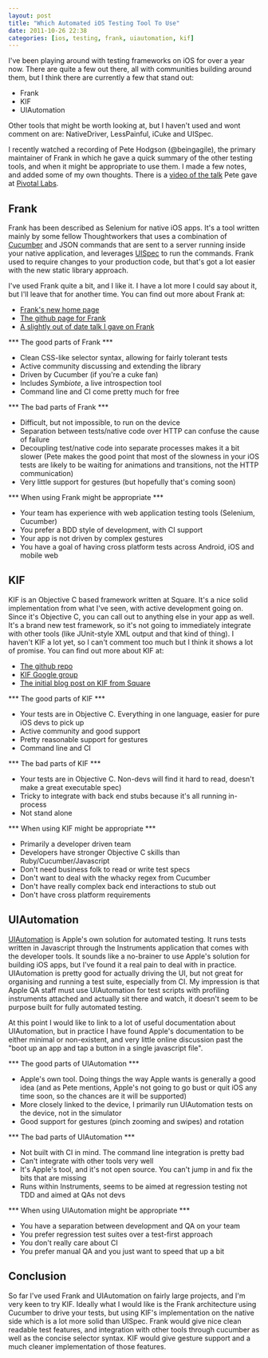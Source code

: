 ```yaml
---
layout: post
title: "Which Automated iOS Testing Tool To Use"
date: 2011-10-26 22:38
categories: [ios, testing, frank, uiautomation, kif]
---
```


I've been playing around with testing frameworks on iOS for over a year now. There are quite a few out there, all with communities building around them, but I think there are currently a few that stand out:

* Frank
* KIF
* UIAutomation

Other tools that might be worth looking at, but I haven't used and wont comment on are: NativeDriver, LessPainful, iCuke and UISpec.

I recently watched a recording of Pete Hodgson (@beingagile), the primary maintainer of Frank in which he gave a quick summary of the other testing tools, and when it might be appropriate to use them. I made a few notes, and added some of my own thoughts. There is a [video of the talk](http://pivotallabs.com/talks/147-frank-cucumber-tests-for-native-ios-apps) Pete gave at [Pivotal Labs](http://pivotallabs.com/).


Frank
-----

Frank has been described as Selenium for native iOS apps. It's a tool written mainly by some fellow Thoughtworkers that uses a combination of [Cucumber](http://cukes.info/) and JSON commands that are sent to a server running inside your native application, and leverages [UISpec](http://code.google.com/p/uispec/) to run the commands. Frank used to require changes to your production code, but that's got a lot easier with the new static library approach.

I've used Frank quite a bit, and I like it. I have a lot more I could say about it, but I'll leave that for another time. You can find out more about Frank at:

* [Frank's new home page](http://www.testingwithfrank.com)
* [The github page for Frank](https://github.com/moredip/Frank)
* [A slightly out of date talk I gave on Frank](/talks.html)

*** The good parts of Frank ***

* Clean CSS-like selector syntax, allowing for fairly tolerant tests
* Active community discussing and extending the library
* Driven by Cucumber (if you're a cuke fan)
* Includes *Symbiote*, a live introspection tool
* Command line and CI come pretty much for free

*** The bad parts of Frank ***

* Difficult, but not impossible, to run on the device
* Separation between tests/native code over HTTP can confuse the cause of failure
* Decoupling test/native code into separate processes makes it a bit slower (Pete makes the good point that most of the slowness in your iOS tests are likely to be waiting for animations and transitions, not the HTTP communication)
* Very little support for gestures (but hopefully that's coming soon)

*** When using Frank might be appropriate ***

* Your team has experience with web application testing tools (Selenium, Cucumber)
* You prefer a BDD style of development, with CI support
* Your app is not driven by complex gestures
* You have a goal of having cross platform tests across Android, iOS and mobile web


KIF
---

KIF is an Objective C based framework written at Square. It's a nice solid implementation from what I've seen, with active development going on. Since it's Objective C, you can call out to anything else in your app as well. It's a brand new test framework, so it's not going to immediately integrate with other tools (like JUnit-style XML output and that kind of thing). I haven't KIF a lot yet, so I can't comment too much but I think it shows a lot of promise. You can find out more about KIF at:

* [The github repo](https://github.com/square/KIF)
* [KIF Google group](https://groups.google.com/group/kif-framework)
* [The initial blog post on KIF from Square](http://corner.squareup.com/2011/07/ios-integration-testing.html)

*** The good parts of KIF ***

* Your tests are in Objective C. Everything in one language, easier for pure iOS devs to pick up
* Active community and good support
* Pretty reasonable support for gestures
* Command line and CI

*** The bad parts of KIF ***

* Your tests are in Objective C. Non-devs will find it hard to read, doesn't make a great executable spec)
* Tricky to integrate with back end stubs because it's all running in-process
* Not stand alone

*** When using KIF might be appropriate ***

* Primarily a developer driven team
* Developers have stronger Objective C skills than Ruby/Cucumber/Javascript
* Don't need business folk to read or write test specs
* Don't want to deal with the whacky regex from Cucumber
* Don't have really complex back end interactions to stub out
* Don't have cross platform requirements


UIAutomation
------------

[UIAutomation](http://developer.apple.com/library/ios/#documentation/DeveloperTools/Reference/UIAutomationRef/Introduction/Introduction.html) is Apple's own solution for automated testing. It runs tests written in Javascript through the Instruments application that comes with the developer tools. It sounds like a no-brainer to use Apple's solution for building iOS apps, but I've found it a real pain to deal with in practice. UIAutomation is pretty good for actually driving the UI, but not great for organising and running a test suite, especially from CI. My impression is that Apple QA staff must use UIAutomation for test scripts with profiling instruments attached and actually sit there and watch, it doesn't seem to be purpose built for fully automated testing.

At this point I would like to link to a lot of useful documentation about UIAutomation, but in practice I have found Apple's documentation to be either minimal or non-existent, and very little online discussion past the "boot up an app and tap a button in a single javascript file".

*** The good parts of UIAutomation ***

* Apple's own tool. Doing things the way Apple wants is generally a good idea (and as Pete mentions, Apple's not going to go bust or quit iOS any time soon, so the chances are it will be supported)
* More closely linked to the device, I primarily run UIAutomation tests on the device, not in the simulator
* Good support for gestures (pinch zooming and swipes) and rotation

*** The bad parts of UIAutomation ***

* Not built with CI in mind. The command line integration is pretty bad
* Can't integrate with other tools very well
* It's Apple's tool, and it's not open source. You can't jump in and fix the bits that are missing
* Runs within Instruments, seems to be aimed at regression testing not TDD and aimed at QAs not devs

*** When using UIAutomation might be appropriate ***

* You have a separation between development and QA on your team
* You prefer regression test suites over a test-first approach
* You don't really care about CI
* You prefer manual QA and you just want to speed that up a bit


Conclusion
----------

So far I've used Frank and UIAutomation on fairly large projects, and I'm very keen to try KIF. Ideally what I would like is the Frank architecture using Cucumber to drive your tests, but using KIF's implementation on the native side which is a lot more solid than UISpec. Frank would give nice clean readable test features, and integration with other tools through cucumber as well as the concise selector syntax. KIF would give gesture support and a much cleaner implementation of those features.
